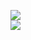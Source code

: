 [![](https://img.shields.io/badge/Made%20With-Github%20Spray-lightgrey.svg?style=for-the-badge&logo=github)](https://github.com/Annihil/github-spray#3186)  
[![](https://i.imgur.com/2DrTn0Z.gif)](https://github.com/Annihil/github-spray)